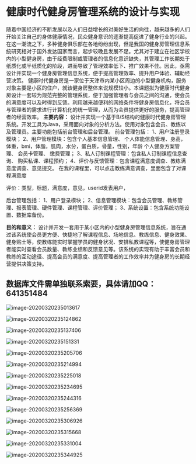 

# 健康时代健身房管理系统的设计与实现


随着中国经济的不断发展以及人们日益增长的对美好生活的向往，越来越多的人们开始关注自己的身体健康情况，民众健身意识的逐渐提高促进了健身行业的兴起。在这一潮流之下，多种健身俱乐部在各地纷纷出现，但是我国的健身房管理信息系统研究相对于国外发达国家而言，起步较晚且发展不足。尤其对于建立在社区学校内的小型健身房，由于经费限制或管理者的信息化意识缺失，其管理工作长期处于纸质化或半纸质化的阶段，进而导致了管理效率低下、推广效果不佳。因此，亟需设计并实现一个健身房管理信息系统，便于提高管理效率、提升用户体验、辅助经营决策。
健康时代健身房是一家位于天津市内某小区周边的小型健身机构，服务对象主要是小区的住户，就该健身房整体来说规模较小。本课题拟为健康时代健身房设计一套较为规范完整的管理系统，便于加强管理者与会员之间的沟通，使会员的满意度可以及时得到反馈。利用越来越便利的网络条件将健身房信息化，将会员与管理者的需求进行计算机化的统一管理，从而为会员提供更好的服务，提高管理者的经营效率。
**主要内容：**
设计并实现一个基于B/S结构的健康时代健身房管理系统。开发工具为Java，采用面向对象的分析方法。使用对象包含会员、教练以及管理员。主要功能包括前台管理和后台管理。
前台管理包括：
1、用户注册登录模块；
2、用户管理模块：包含个人基本信息管理、
个人体能信息管理、身高，体重，bmi，体脂，肌肉，水分，蛋白质，骨量，性别，年龄
个人健身方案管理、
会员卡管理、
缴费管理；
3、私人订制课程管理：包含私人订制课程信息查询、
购买私课、课程预约；
4、评价与反馈管理：包含课程满意度调查、教练满意度调查、意见提交。
在我的课程里，可以点击教练满意调查，里面包含了对课程满意度

评价：类型，标题，满意度，意见，userid发表用户，


后台管理包括：
1、用户登录模块；
2、信息管理模块：包含会员管理、教练管理、报表管理、硬件管理、课程管理、评价管理；
3、系统设置：包含系统功能设置、数据库备份。

**目的和意义：**
设计并开发一套用于某小区内的小型健身房管理信息系统，旨在通过该系统使会员更方便、快捷地了解课程信息、场地信息、教练信息、健身效果、健身贴士等，使教练能实时掌握学员的健身状况、安排私教课程等，使健身房管理者能实时查看会员数量、教练业绩和反馈意见等。该系统的实现有助于丰富会员和教练的互动途径、提高会员的满意度、提高管理者的工作效率并为健身房的长期经营提供决策支持。



## 数据库文件需单独联系索要，具体请加QQ：641351484

![image-20200320235013617](assets/image-20200320235013617.png)

![image-20200320235124862](assets/image-20200320235124862.png)

![image-20200320235137406](assets/image-20200320235137406.png)

![image-20200320235151331](assets/image-20200320235151331.png)

![image-20200320235205706](assets/image-20200320235205706.png)

![image-20200320235214994](assets/image-20200320235214994.png)

![image-20200320235225018](assets/image-20200320235225018.png)

![image-20200320235234695](assets/image-20200320235234695.png)

![image-20200320235244316](assets/image-20200320235244316.png)

![image-20200320235256369](assets/image-20200320235256369.png)

![image-20200320235306926](assets/image-20200320235306926.png)

![image-20200320235315668](assets/image-20200320235315668.png)

![image-20200320235331004](assets/image-20200320235331004.png)

![image-20200320235344925](assets/image-20200320235344925.png)